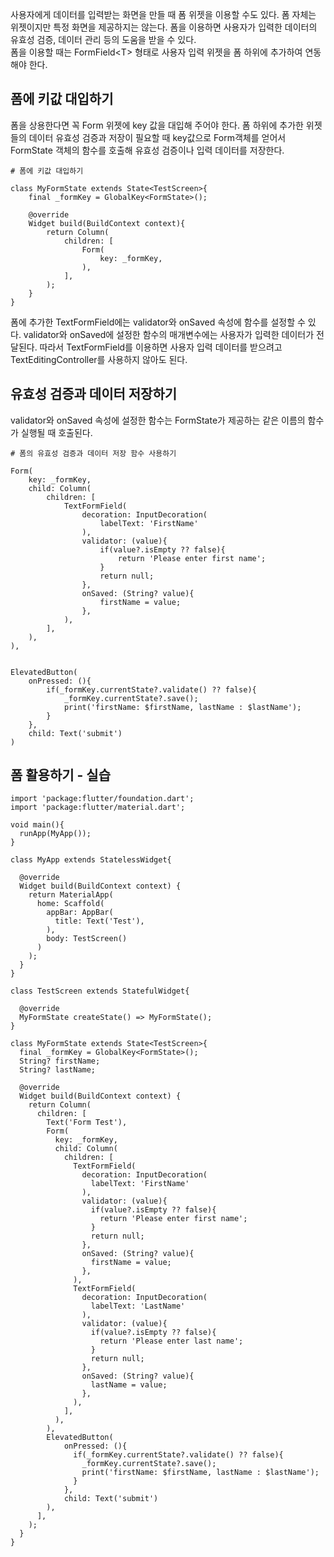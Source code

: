 사용자에게 데이터를 입력받는 화면을 만들 때 폼 위젯을 이용할 수도 있다. 폼 자체는 위젯이지만 특정 화면을 제공하지는 않는다. 폼을 이용하면 사용자가 입력한 데이터의 유효성 검증, 데이터 관리 등의 도움을 받을 수 있다.  
폼을 이용할 때는 FormField\<T> 형태로 사용자 입력 위젯을 폼 하위에 추가하여 연동해야 한다.

## 폼에 키값 대입하기
폼을 상용한다면 꼭 Form 위젯에 key 값을 대입해 주어야 한다. 폼 하위에 추가한 위젯들의 데이터 유효성 검증과 저장이 필요할 때 key값으로 Form객체를 얻어서 FormState 객체의 함수를 호출해 유효성 검증이나 입력 데이터를 저장한다.
```
# 폼에 키값 대입하기

class MyFormState extends State<TestScreen>{
    final _formKey = GlobalKey<FormState>();

    @override
    Widget build(BuildContext context){
        return Column(
            children: [
                Form(
                    key: _formKey,
                ),
            ],
        );
    }
}
```
폼에 추가한 TextFormField에는 validator와 onSaved 속성에 함수를 설정할 수 있다. validator와 onSaved에 설정한 함수의 매개변수에는 사용자가 입력한 데이터가 전달된다. 따라서 TextFormField를 이용하면 사용자 입력 데이터를 받으려고 TextEditingController를 사용하지 않아도 된다.

## 유효성 검증과 데이터 저장하기
validator와 onSaved 속성에 설정한 함수는 FormState가 제공하는 같은 이름의 함수가 실행될 때 호출된다.
```
# 폼의 유효성 검증과 데이터 저장 함수 사용하기

Form(
    key: _formKey,
    child: Column(
        children: [
            TextFormField(
                decoration: InputDecoration(
                    labelText: 'FirstName'
                ),
                validator: (value){
                    if(value?.isEmpty ?? false){
                        return 'Please enter first name';
                    }
                    return null;
                },
                onSaved: (String? value){
                    firstName = value;
                },
            ),
        ],
    ),
),


ElevatedButton(
    onPressed: (){
        if(_formKey.currentState?.validate() ?? false){
            _formKey.currentState?.save();
            print('firstName: $firstName, lastName : $lastName');
        }
    },
    child: Text('submit')
)
```

## 폼 활용하기 - 실습
```
import 'package:flutter/foundation.dart';
import 'package:flutter/material.dart';

void main(){
  runApp(MyApp());
}

class MyApp extends StatelessWidget{

  @override
  Widget build(BuildContext context) {
    return MaterialApp(
      home: Scaffold(
        appBar: AppBar(
          title: Text('Test'),
        ),
        body: TestScreen()
      )
    );
  }
}

class TestScreen extends StatefulWidget{

  @override
  MyFormState createState() => MyFormState();
}

class MyFormState extends State<TestScreen>{
  final _formKey = GlobalKey<FormState>();
  String? firstName;
  String? lastName;

  @override
  Widget build(BuildContext context) {
    return Column(
      children: [
        Text('Form Test'),
        Form(
          key: _formKey,
          child: Column(
            children: [
              TextFormField(
                decoration: InputDecoration(
                  labelText: 'FirstName'
                ),
                validator: (value){
                  if(value?.isEmpty ?? false){
                    return 'Please enter first name';
                  }
                  return null;
                },
                onSaved: (String? value){
                  firstName = value;
                },
              ),
              TextFormField(
                decoration: InputDecoration(
                  labelText: 'LastName'
                ),
                validator: (value){
                  if(value?.isEmpty ?? false){
                    return 'Please enter last name';
                  }
                  return null;
                },
                onSaved: (String? value){
                  lastName = value;
                },
              ),
            ],
          ),
        ),
        ElevatedButton(
            onPressed: (){
              if(_formKey.currentState?.validate() ?? false){
                _formKey.currentState?.save();
                print('firstName: $firstName, lastName : $lastName');
              }
            },
            child: Text('submit')
        ),
      ],
    );
  }
}
```
